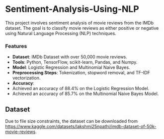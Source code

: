 # Sentiment-Analysis-Using-NLP
This project involves sentiment analysis of movie reviews from the IMDb dataset. The goal is to classify movie reviews as either positive or negative using Natural Language Processing (NLP) techniques.

### Features
- **Dataset**: IMDb Dataset with over 50,000 movie reviews.
- **Tools**: Python, TensorFlow, scikit-learn, Pandas, and Numpy.
- **Model**: Logistic Regression and Multinomial Naive Bayes.
- **Preprocessing Steps**: Tokenization, stopword removal, and TF-IDF vectorization.
- **Accuracy**:
- Achieved an accuracy of 88.4% on the Logistic Regression Model.
- Achieved an accuracy of 85.7% on the Multinomial Naive Bayes Model.

## Dataset
Due to file size constraints, the dataset can be downloaded from https://www.kaggle.com/datasets/lakshmi25npathi/imdb-dataset-of-50k-movie-reviews.
